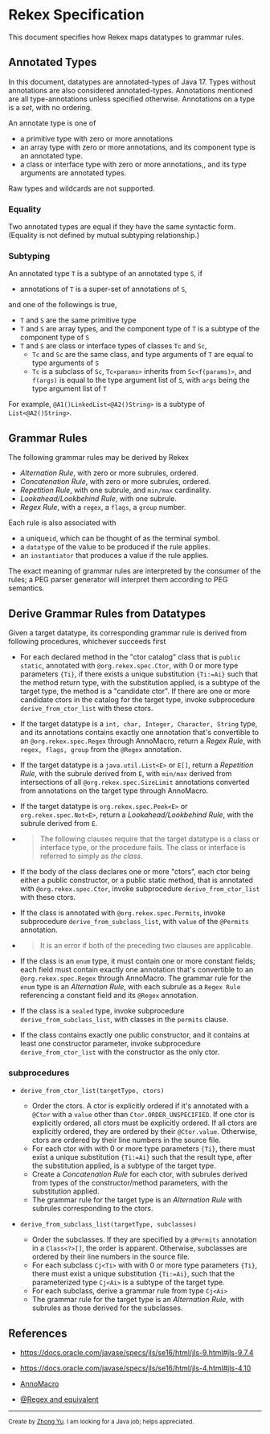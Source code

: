 # Rekex Specification 

This document specifies how Rekex maps datatypes to grammar rules.

## Annotated Types

In this document, datatypes are annotated-types of Java 17.
Types without annotations are also considered annotated-types.
Annotations mentioned are all type-annotations unless specified otherwise.
Annotations on a type is a *set*, with no ordering.  

An annotate type is one of
- a primitive type with zero or more annotations
- an array type with zero or more annotations, 
  and its component type is an annotated type.
- a class or interface type with zero or more annotations,,
  and its type arguments are annotated types.
  
Raw types and wildcards are not supported.

### Equality

Two annotated types are equal if they have the same syntactic form.
(Equality is not defined by mutual subtyping relationship.) 

### Subtyping

An annotated type `T` is a subtype of an annotated type `S`,
if 
- annotations of `T` is a super-set of annotations of `S`,

and one of the followings is true, 
- `T` and `S` are the same primitive type
- `T` and `S` are array types, and the component type of `T`
  is a subtype of the component type of `S`
- `T` and `S` are class or interface types
  of classes `Tc` and `Sc`,
  - `Tc` and `Sc` are the same class, and type arguments of `T` 
    are equal to type arguments of `S` 
  - `Tc` is a subclass of `Sc`, `Tc<params>` inherits from `Sc<f(params)>`,
    and `f(args)` is equal to the type argument list of `S`,
    with `args` being the type argument list of `T` 

For example, `@A1()LinkedList<@A2()String>` is a subtype of
`List<@A2()String>`.
  

## Grammar Rules

The following grammar rules may be derived by Rekex
- *Alternation Rule*, with zero or more subrules, ordered.
- *Concatenation Rule*, with zero or more subrules, ordered.
- *Repetition Rule*, with one subrule, and `min/max` cardinality.
- *Lookahead/Lookbehind Rule*, with one subrule.
- *Regex Rule*, with a `regex`, a `flags`, a `group` number.

Each rule is also associated with
- a unique`id`, which can be thought of as the terminal symbol.
- a `datatype` of the value to be produced if the rule applies.
- an `instantiator` that produces a value if the rule applies. 

The exact meaning of grammar rules are interpreted by the consumer of the rules;
a PEG parser generator will interpret them according to PEG semantics.

## Derive Grammar Rules from Datatypes

Given a target datatype, its corresponding grammar rule is derived
from following procedures, whichever succeeds first

- For each declared method in the "ctor catalog" class
  that is `public static`, annotated with `@org.rekex.spec.Ctor`,
  with 0 or more type parameters `{Ti}`, if there exists a unique
  substitution `{Ti:=Ai}` such that the method return type, with the substitution applied,
  is a subtype of the target type, the method is a "candidate ctor". 
  If there are one or more candidate ctors in the catalog for the target type,
  invoke subprocedure `derive_from_ctor_list` with these ctors. 
  
- If the target datatype is a `int, char, Integer, Character, String` type,
  and its annotations contains exactly one annotation that's convertible to 
  an `@org.rekex.spec.Regex` through AnnoMacro, return a *Regex Rule*,
  with `regex, flags, group` from the `@Regex` annotation.
  
- If the target datatype is a `java.util.List<E>` or `E[]`,
  return a *Repetition Rule*, with the subrule derived from `E`,
  with `min/max` derived from intersections of all `@org.rekex.spec.SizeLimit`
  annotations converted from annotations on the target type through AnnoMacro.

- If the target datatype is `org.rekex.spec.Peek<E>` or `org.rekex.spec.Not<E>`,
  return a *Lookahead/Lookbehind Rule*, with the subrule derived from `E`.
  
- > The following clauses require that the target datatype is a class or interface type,
  or the procedure fails. The class or interface is referred to simply as *the class*.

- If the body of the class declares one or more "ctors",
  each ctor being either a public constructor, or a public static method,
  that is annotated with `@org.rekex.spec.Ctor`,
  invoke subprocedure `derive_from_ctor_list` with these ctors.
  
- If the class is annotated with `@org.rekex.spec.Permits`,
  invoke subprocedure `derive_from_subclass_list`, with `value` of the `@Permits` annotation.
  
- > It is an error if both of the preceding two clauses are applicable.

- If the class is an `enum` type, it must contain one or more constant fields; 
  each field must contain exactly one annotation that's convertible to
  an `@org.rekex.spec.Regex` through AnnoMacro. 
  The grammar rule for the `enum` type is an *Alternation Rule*, with
  each subrule as a `Regex Rule` referencing a constant field and its `@Regex` annotation.
  
- If the class is a `sealed` type,
  invoke subprocedure `derive_from_subclass_list`, with classes in the `permits` clause.
  
- If the class contains exactly one public constructor, 
  and it contains at least one constructor parameter,
  invoke subprocedure `derive_from_ctor_list` with the constructor as the only ctor.
  
### subprocedures

- `derive_from_ctor_list(targetType, ctors)`
  - Order the ctors.
    A ctor is explicitly ordered if it's annotated with a `@Ctor`
    with a `value` other than `Ctor.ORDER_UNSPECIFIED`.
    If one ctor is explicitly ordered, all ctors must be explicitly ordered.
    If all ctors are explicitly ordered, they are ordered by their `@Ctor.value`.
    Otherwise, ctors are ordered by their line numbers in the source file.
  - For each ctor with with 0 or more type parameters `{Ti}`,
    there must exist a unique substitution `{Ti:=Ai}` such that the result type, 
    after the substitution applied, is a subtype of the target type.
  - Create a *Concatenation Rule* for each ctor, with subrules derived from
    types of the constructor/method parameters, with the substitution applied. 
  - The grammar rule for the target type is an *Alternation Rule*
    with subrules corresponding to the ctors.
    
- `derive_from_subclass_list(targetType, subclasses)`
  - Order the subclasses. If they are specified by a `@Permits` annotation
    in a `Class<?>[]`, the order is apparent.
    Otherwise, subclasses are ordered by their line numbers in the source file.
  - For each subclass `Cj<Ti>` with with 0 or more type parameters `{Ti}`,
    there must exist a unique substitution `{Ti:=Ai}`,
    such that the parameterized type `Cj<Ai>` is a subtype of the target type. 
  - For each subclass, derive a grammar rule from type ``Cj<Ai>``  
  - The grammar rule for the target type is an *Alternation Rule*,
    with subrules as those derived for the subclasses. 
    

## References

- https://docs.oracle.com/javase/specs/jls/se16/html/jls-9.html#jls-9.7.4

- https://docs.oracle.com/javase/specs/jls/se16/html/jls-4.html#jls-4.10

- [AnnoMacro](./AnnoMacro.md)

- [@Regex and equivalent](./RegexAnno.md)  

----
<sub>Create by [Zhong Yu](http://zhong-j-yu.github.io).
I am looking for a Java job; helps appreciated.</sub>
